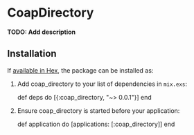 # CoapDirectory

**TODO: Add description**

## Installation

If [available in Hex](https://hex.pm/docs/publish), the package can be installed as:

  1. Add coap_directory to your list of dependencies in `mix.exs`:

        def deps do
          [{:coap_directory, "~> 0.0.1"}]
        end

  2. Ensure coap_directory is started before your application:

        def application do
          [applications: [:coap_directory]]
        end

